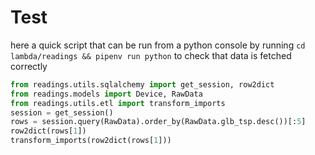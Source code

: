 # Test

here a quick script that can be run from a python console by running `cd lambda/readings && pipenv run python` to check that data is fetched correctly

```python
from readings.utils.sqlalchemy import get_session, row2dict
from readings.models import Device, RawData
from readings.utils.etl import transform_imports
session = get_session()
rows = session.query(RawData).order_by(RawData.glb_tsp.desc())[:5]
row2dict(rows[1])
transform_imports(row2dict(rows[1]))
```

